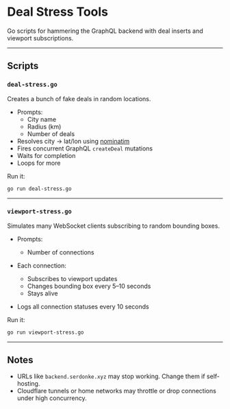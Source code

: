 # Deal Stress Tools

Go scripts for hammering the GraphQL backend with deal inserts and viewport subscriptions. 


---

## Scripts

### `deal-stress.go`

Creates a bunch of fake deals in random locations.

- Prompts:
  - City name
  - Radius (km)
  - Number of deals
- Resolves city -> lat/lon using [nominatim](https://nominatim.org/) 
- Fires concurrent GraphQL `createDeal` mutations
- Waits for completion
- Loops for more

Run it:

```bash
go run deal-stress.go
````

---

### `viewport-stress.go`

Simulates many WebSocket clients subscribing to random bounding boxes.

- Prompts:

  - Number of connections
- Each connection:

  - Subscribes to viewport updates
  - Changes bounding box every 5–10 seconds
  - Stays alive
- Logs all connection statuses every 10 seconds

Run it:

```bash
go run viewport-stress.go
```

---

## Notes

- URLs like `backend.serdonke.xyz` may stop working. Change them if self-hosting.
- Cloudflare tunnels or home networks may throttle or drop connections under high concurrency.

